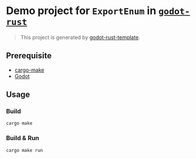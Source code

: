 # Demo project for `ExportEnum` in [`godot-rust`](https://github.com/godot-rust/godot-rust)

> This project is generated by [godot-rust-template](https://github.com/macalimlim/godot-rust-template).

## Prerequisite

- [cargo-make](https://github.com/sagiegurari/cargo-make)
- [Godot](https://godotengine.org/)

## Usage

### Build

```shell
cargo make
```

### Build & Run

```shell
cargo make run
```
